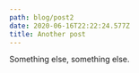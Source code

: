 ```yaml
---
path: blog/post2
date: 2020-06-16T22:22:24.577Z
title: Another post
---
```

Something else, something else.

